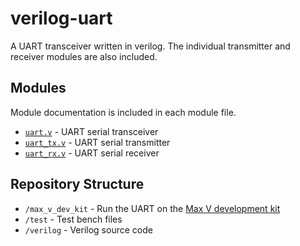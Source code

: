 # verilog-uart

 A UART transceiver written in verilog. The individual transmitter and receiver
 modules are also included.

## Modules

Module documentation is included in each module file.

* [`uart.v`](verilog/uart.v) - UART serial transceiver
* [`uart_tx.v`](verilog/uart_tx.v) - UART serial transmitter
* [`uart_rx.v`](verilog/uart_rx.v) - UART serial receiver

## Repository Structure

* `/max_v_dev_kit` - Run the UART on the [Max V development kit](https://www.altera.com/products/boards_and_kits/dev-kits/altera/kit-max-v.html)
* `/test` - Test bench files
* `/verilog` - Verilog source code
